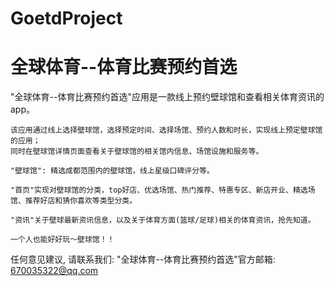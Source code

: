 # GoetdProject
# 全球体育--体育比赛预约首选

  "全球体育--体育比赛预约首选"应用是一款线上预约壁球馆和查看相关体育资讯的app。
    
    该应用通过线上选择壁球馆，选择预定时间、选择场馆、预约人数和时长，实现线上预定壁球馆的应用；
    同时在壁球馆详情页面查看关于壁球馆的相关馆内信息、场馆设施和服务等。
    
    "壁球馆": 精选成都范围内的壁球馆，线上星级口碑评分等。
    
    "首页"实现对壁球馆的分类，top好店、优选场馆、热门推荐、特惠专区、新店开业、精选场馆、推荐好店和猜你喜欢等类型分类。
    
    "资讯"关于壁球最新资讯信息，以及关于体育方面(篮球/足球)相关的体育资讯，抢先知道。

    一个人也能好好玩～壁球馆！！

   任何意见建议, 请联系我们: 
   "全球体育--体育比赛预约首选"官方邮箱: 670035322@qq.com
